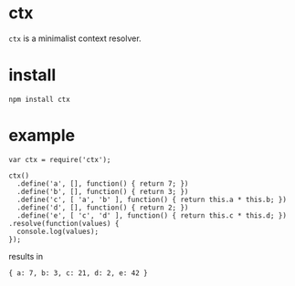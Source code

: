 # ctx

`ctx` is a minimalist context resolver.

# install

    npm install ctx

# example

    var ctx = require('ctx');

    ctx()
      .define('a', [], function() { return 7; })
      .define('b', [], function() { return 3; })
      .define('c', [ 'a', 'b' ], function() { return this.a * this.b; })
      .define('d', [], function() { return 2; })
      .define('e', [ 'c', 'd' ], function() { return this.c * this.d; })
    .resolve(function(values) {
      console.log(values);
    });

results in

    { a: 7, b: 3, c: 21, d: 2, e: 42 }

